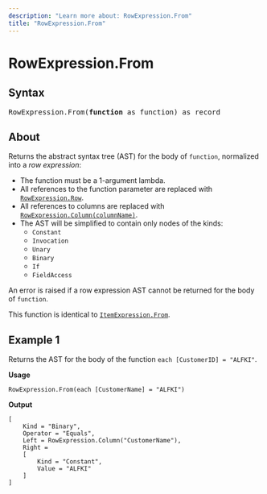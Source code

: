 ```yaml
---
description: "Learn more about: RowExpression.From"
title: "RowExpression.From"
---
```

# RowExpression.From

## Syntax

<pre>
RowExpression.From(<b>function</b> as function) as record
</pre>  

## About

Returns the abstract syntax tree (AST) for the body of `function`, normalized into a _row expression_:

* The function must be a 1-argument lambda.
* All references to the function parameter are replaced with [`RowExpression.Row`](rowexpression-row.md).
* All references to columns are replaced with [`RowExpression.Column(columnName)`](rowexpression-column.md).
* The AST will be simplified to contain only nodes of the kinds:
  * `Constant`
  * `Invocation`
  * `Unary`
  * `Binary`
  * `If`
  * `FieldAccess`

An error is raised if a row expression AST cannot be returned for the body of `function`.

This function is identical to [`ItemExpression.From`](itemexpression-from.md).
  
## Example 1

Returns the AST for the body of the function `each [CustomerID] = "ALFKI"`.

**Usage**
  
```powerquery-m
RowExpression.From(each [CustomerName] = "ALFKI")  
```  

**Output**

```powerquery-m
[
    Kind = "Binary",
    Operator = "Equals",
    Left = RowExpression.Column("CustomerName"),
    Right =
    [
        Kind = "Constant",
        Value = "ALFKI"
    ]
]
```
